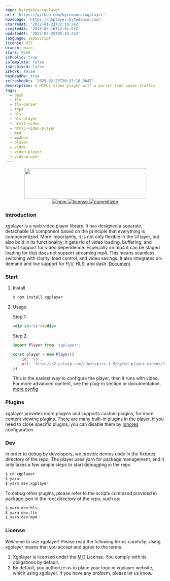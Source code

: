```yaml
---
repo: bytedance/xgplayer
url: 'https://github.com/bytedance/xgplayer'
homepage: 'https://h5player.bytedance.com/'
starredAt: '2022-01-22T22:16:24Z'
createdAt: '2018-05-16T12:01:55Z'
updatedAt: '2025-02-25T05:44:24Z'
language: JavaScript
license: MIT
branch: main
stars: 8569
isPublic: true
isTemplate: false
isArchived: false
isFork: false
hasReadMe: true
refreshedAt: '2025-02-25T20:37:18.964Z'
description: A HTML5 video player with a parser that saves traffic
tags:
  - dash
  - flv
  - flv-parser
  - fmp4
  - hls
  - hls-player
  - html5-video
  - html5-video-player
  - mp4
  - mp4box
  - player
  - video
  - video-player
  - videoplayer
---
```


<div align="center">
    <img src="https://raw.githubusercontent.com/bytedance/xgplayer/master/xgplayer.png" width="384" height="96">
</div>
<div align="center">
    <a href="https://www.npmjs.com/package/xgplayer" target="_blank">
        <img src="https://img.shields.io/npm/v/xgplayer.svg" alt="npm">
    </a>
    <a href="https://www.npmjs.com/package/xgplayer" target="_blank">
        <img src="https://img.shields.io/npm/l/xgplayer.svg" alt="license">
    </a>
    <a href="http://commitizen.github.io/cz-cli/">
        <img src="https://img.shields.io/badge/commitizen-friendly-brightgreen.svg" alt="commitizen">
    </a>
</div>


### Introduction

xgplayer is a web video player library. It has designed a separate, detachable UI component based on the principle that everything is componentized. More importantly, it is not only flexible in the UI layer, but also bold in its functionality: it gets rid of video loading, buffering, and format support for video dependence. Especially on mp4
it can be staged loading for that does not support streaming mp4. This means seamless switching with clarity, load control, and video savings. It also integrates on-demand and live support for FLV, HLS, and dash. [Document](http://h5player.bytedance.com/en/)

### Start

1. Install

    ```bash
    $ npm install xgplayer
    ```

2. Usage

    Step 1:

    ```html
    <div id="vs"></div>
    ```
    Step 2:

    ```js
    import Player from 'xgplayer';

    const player = new Player({
        id: 'vs',
        url: 'http://s2.pstatp.com/cdn/expire-1-M/byted-player-videos/1.0.0/xgplayer-demo.mp4'
    })
    ```

    This is the easiest way to configure the player, then it runs with video. For more advanced content, see the plug-in section or documentation. [more config](http://h5player.bytedance.com/en/config/)




### Plugins

xgplayer provides more plugins and supports custom plugins, for more content viewing [plugins](http://h5player.bytedance.com/en/plugins/). There are many built-in plugins in the player, if you need to close specific plugins, you can disable them by [ignores](https://h5player.bytedance.com/config/#ignores) configuration


### Dev

In order to debug by developers, we provide demos code in the fixtures directory of the repo. The player uses yarn for package management, and it only takes a few simple steps to start debugging in the repo

```bash
$ cd xgplayer
$ yarn
$ yarn dev:xgplayer
```

To debug other plugins, please refer to the scripts command provided in package.json in the root directory of the repo, such as:

```bash
$ yarn dev:hls
$ yarn dev:flv
$ yarn dev:mp4
```

### License

Welcome to use xgplayer! Please read the following terms carefully. Using xgplayer means that you accept and agree to the terms.
1. Xgplayer is licensed under the [MIT](http://opensource.org/licenses/MIT) License. You comply with its obligations by default.
2. By default, you authorize us to place your logo in xgplayer website, which using xgplayer.
If you have any problem, please let us know.

